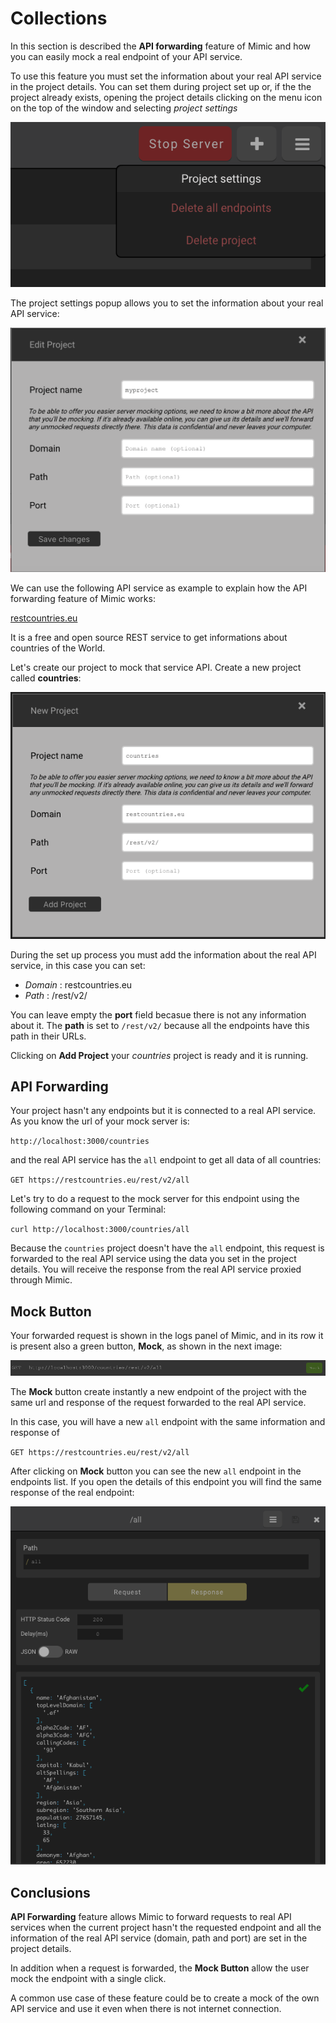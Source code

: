 # Collections

In this section is described the **API forwarding** feature of Mimic and how you can easily mock a real endpoint of your API service.

To use this feature you must set the information about your real API service in the project details.
You can set them during project set up or, if the the project already exists, opening the project details clicking on the menu icon on the top of the window and selecting _project settings_

![Project Setting](../Images/project_settings.png 'Project Setting')

The project settings popup allows you to set the information about your real API service:

![Project Details](../Images/edit_project.png 'Project Details')

We can use the following API service as example to explain how the API forwarding feature of Mimic works:

[restcountries.eu](https://restcountries.eu/)

It is a free and open source REST service to get informations about countries of the World.

Let's create our project to mock that service API. Create a new project called **countries**:

![API Forwarding Exampre Project](../Images/api_forwarding_example_project.png 'API Forwarding Exampre Project')

During the set up process you must add the information about the real API service, in this case you can set:

- _Domain_ : restcountries.eu
- _Path_ : /rest/v2/

You can leave empty the **port** field becasue there is not any information about it. The **path** is set to `/rest/v2/` because all the endpoints have this path in their URLs.

Clicking on **Add Project** your _countries_ project is ready and it is running.

## API Forwarding

Your project hasn't any endpoints but it is connected to a real API service. As you know the url of your mock server is:

`http://localhost:3000/countries`

and the real API service has the `all` endpoint to get all data of all countries:

`GET https://restcountries.eu/rest/v2/all`

Let's try to do a request to the mock server for this endpoint using the following command on your Terminal:

`curl http://localhost:3000/countries/all`

Because the `countries` project doesn't have the `all` endpoint, this request is forwarded to the real API service using the data you set in the project details. You will receive the response from the real API service proxied through Mimic.

## Mock Button

Your forwarded request is shown in the logs panel of Mimic, and in its row it is present also a green button, **Mock**, as shown in the next image:

![Mock button](../Images/log_row_with_mock_button.png 'Mock button')

The **Mock** button create instantly a new endpoint of the project with the same url and response of the request forwarded to the real API service.

In this case, you will have a new `all` endpoint with the same information and response of

`GET https://restcountries.eu/rest/v2/all`

After clicking on **Mock** button you can see the new `all` endpoint in the endpoints list. If you open the details of this endpoint you will find the same response of the real endpoint:

![Mocked Endpoint](../Images/endpoint_created_from_mock_button.png 'Mocked Endpoint')

## Conclusions

**API Forwarding** feature allows Mimic to forward requests to real API services when the current project hasn't the requested endpoint and all the information of the real API service (domain, path and port) are set in the project details.

In addition when a request is forwarded, the **Mock Button** allow the user mock the endpoint with a single click.

A common use case of these feature could be to create a mock of the own API service and use it even when there is not internet connection.
